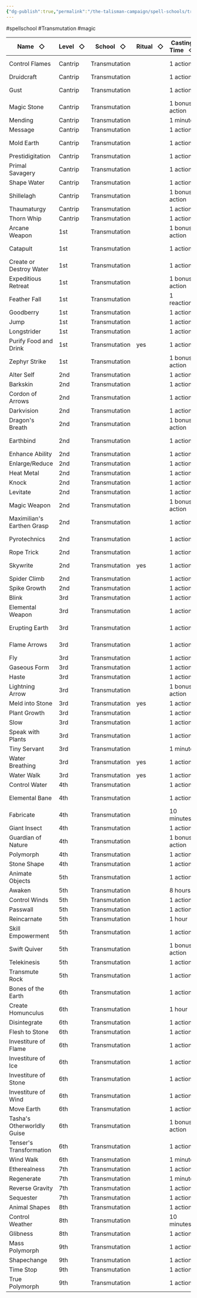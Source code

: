 ```yaml
---
{"dg-publish":true,"permalink":"/the-talisman-campaign/spell-schools/transmutation/","noteIcon":""}
---
```


#spellschool #Transmutation #magic 

| Name   ◇                   | Level   ◇ | School   ◇    | Ritual   ◇ | Casting Time   ◇ | Components   ◇ | Concentration   ◇ | Source   ◇     |
| -------------------------- | --------- | ------------- | ---------- | ---------------- | -------------- | ----------------- | -------------- |
| Control Flames             | Cantrip   | Transmutation |            | 1 action         | S              |                   | ee 16, xge 152 |
| Druidcraft                 | Cantrip   | Transmutation |            | 1 action         | VS             |                   | phb 236        |
| Gust                       | Cantrip   | Transmutation |            | 1 action         | VS             |                   | ee 19, xge 157 |
| Magic Stone                | Cantrip   | Transmutation |            | 1 bonus action   | VS             |                   | ee 20, xge 160 |
| Mending                    | Cantrip   | Transmutation |            | 1 minute         | VSM            |                   | phb 259        |
| Message                    | Cantrip   | Transmutation |            | 1 action         | VSM            |                   | phb 259        |
| Mold Earth                 | Cantrip   | Transmutation |            | 1 action         | S              |                   | ee 21, xge 162 |
| Prestidigitation           | Cantrip   | Transmutation |            | 1 action         | VS             |                   | phb 267        |
| Primal Savagery            | Cantrip   | Transmutation |            | 1 action         | S              |                   | xge 163        |
| Shape Water                | Cantrip   | Transmutation |            | 1 action         | S              |                   | ee 21          |
| Shillelagh                 | Cantrip   | Transmutation |            | 1 bonus action   | VSM            |                   | phb 275        |
| Thaumaturgy                | Cantrip   | Transmutation |            | 1 action         | V              |                   | phb 282        |
| Thorn Whip                 | Cantrip   | Transmutation |            | 1 action         | VSM            |                   | phb 282        |
| Arcane Weapon              | 1st       | Transmutation |            | 1 bonus action   | VS             | yes               | ua             |
| Catapult                   | 1st       | Transmutation |            | 1 action         | S              |                   | ee 15, xge 150 |
| Create or Destroy Water    | 1st       | Transmutation |            | 1 action         | VSM            |                   | phb 229        |
| Expeditious Retreat        | 1st       | Transmutation |            | 1 bonus action   | VS             | yes               | phb 238        |
| Feather Fall               | 1st       | Transmutation |            | 1 reaction       | VM             |                   | phb 239        |
| Goodberry                  | 1st       | Transmutation |            | 1 action         | VSM            |                   | phb 246        |
| Jump                       | 1st       | Transmutation |            | 1 action         | VSM            |                   | phb 254        |
| Longstrider                | 1st       | Transmutation |            | 1 action         | VSM            |                   | phb 256        |
| Purify Food and Drink      | 1st       | Transmutation | yes        | 1 action         | VS             |                   | phb 270        |
| Zephyr Strike              | 1st       | Transmutation |            | 1 bonus action   | V              | yes               | xge 171        |
| Alter Self                 | 2nd       | Transmutation |            | 1 action         | VS             | yes               | phb 211        |
| Barkskin                   | 2nd       | Transmutation |            | 1 action         | VSM            | yes               | phb 217        |
| Cordon of Arrows           | 2nd       | Transmutation |            | 1 action         | VSM            |                   | phb 228        |
| Darkvision                 | 2nd       | Transmutation |            | 1 action         | VSM            |                   | phb 230        |
| Dragon's Breath            | 2nd       | Transmutation |            | 1 bonus action   | VSM            | yes               | xge 154        |
| Earthbind                  | 2nd       | Transmutation |            | 1 action         | V              | yes               | ee 17, xge 154 |
| Enhance Ability            | 2nd       | Transmutation |            | 1 action         | VSM            | yes               | phb 237        |
| Enlarge/Reduce             | 2nd       | Transmutation |            | 1 action         | VSM            | yes               | phb 237        |
| Heat Metal                 | 2nd       | Transmutation |            | 1 action         | VSM            | yes               | phb 250        |
| Knock                      | 2nd       | Transmutation |            | 1 action         | V              |                   | phb 254        |
| Levitate                   | 2nd       | Transmutation |            | 1 action         | VSM            | yes               | phb 255        |
| Magic Weapon               | 2nd       | Transmutation |            | 1 bonus action   | VS             | yes               | phb 257        |
| Maximilian's Earthen Grasp | 2nd       | Transmutation |            | 1 action         | VSM            | yes               | ee 20, xge 161 |
| Pyrotechnics               | 2nd       | Transmutation |            | 1 action         | VS             |                   | ee 21, xge 163 |
| Rope Trick                 | 2nd       | Transmutation |            | 1 action         | VSM            |                   | phb 272        |
| Skywrite                   | 2nd       | Transmutation | yes        | 1 action         | VS             | yes               | ee 22, xge 165 |
| Spider Climb               | 2nd       | Transmutation |            | 1 action         | VSM            | yes               | phb 277        |
| Spike Growth               | 2nd       | Transmutation |            | 1 action         | VSM            | yes               | phb 277        |
| Blink                      | 3rd       | Transmutation |            | 1 action         | VS             |                   | phb 219        |
| Elemental Weapon           | 3rd       | Transmutation |            | 1 action         | VS             | yes               | phb 237        |
| Erupting Earth             | 3rd       | Transmutation |            | 1 action         | VSM            |                   | ee 17, xge 155 |
| Flame Arrows               | 3rd       | Transmutation |            | 1 action         | VS             | yes               | ee 18, xge 156 |
| Fly                        | 3rd       | Transmutation |            | 1 action         | VSM            | yes               | phb 243        |
| Gaseous Form               | 3rd       | Transmutation |            | 1 action         | VSM            | yes               | phb 244        |
| Haste                      | 3rd       | Transmutation |            | 1 action         | VSM            | yes               | phb 250        |
| Lightning Arrow            | 3rd       | Transmutation |            | 1 bonus action   | VS             | yes               | phb 255        |
| Meld into Stone            | 3rd       | Transmutation | yes        | 1 action         | VS             |                   | phb 259        |
| Plant Growth               | 3rd       | Transmutation |            | 1 action         | VS             |                   | phb 266        |
| Slow                       | 3rd       | Transmutation |            | 1 action         | VSM            | yes               | phb 277        |
| Speak with Plants          | 3rd       | Transmutation |            | 1 action         | VS             |                   | phb 277        |
| Tiny Servant               | 3rd       | Transmutation |            | 1 minute         | VS             |                   | xge 168        |
| Water Breathing            | 3rd       | Transmutation | yes        | 1 action         | VSM            |                   | phb 287        |
| Water Walk                 | 3rd       | Transmutation | yes        | 1 action         | VSM            |                   | phb 287        |
| Control Water              | 4th       | Transmutation |            | 1 action         | VSM            | yes               | phb 227        |
| Elemental Bane             | 4th       | Transmutation |            | 1 action         | VS             | yes               | ee 17, xge 155 |
| Fabricate                  | 4th       | Transmutation |            | 10 minutes       | VS             |                   | phb 239        |
| Giant Insect               | 4th       | Transmutation |            | 1 action         | VS             | yes               | phb 245        |
| Guardian of Nature         | 4th       | Transmutation |            | 1 bonus action   | V              | yes               | xge 157        |
| Polymorph                  | 4th       | Transmutation |            | 1 action         | VSM            | yes               | phb 266        |
| Stone Shape                | 4th       | Transmutation |            | 1 action         | VSM            |                   | phb 278        |
| Animate Objects            | 5th       | Transmutation |            | 1 action         | VS             | yes               | phb 213        |
| Awaken                     | 5th       | Transmutation |            | 8 hours          | VSMgp          |                   | phb 216        |
| Control Winds              | 5th       | Transmutation |            | 1 action         | VS             | yes               | ee 16          |
| Passwall                   | 5th       | Transmutation |            | 1 action         | VSM            |                   | phb 264        |
| Reincarnate                | 5th       | Transmutation |            | 1 hour           | VSMgp          |                   | phb 271        |
| Skill Empowerment          | 5th       | Transmutation |            | 1 action         | VS             | yes               | xge 165        |
| Swift Quiver               | 5th       | Transmutation |            | 1 bonus action   | VSM            | yes               | phb 279        |
| Telekinesis                | 5th       | Transmutation |            | 1 action         | VS             | yes               | phb 280        |
| Transmute Rock             | 5th       | Transmutation |            | 1 action         | VSM            |                   | ee 22, xge 169 |
| Bones of the Earth         | 6th       | Transmutation |            | 1 action         | VS             |                   | ee 15, xge 150 |
| Create Homunculus          | 6th       | Transmutation |            | 1 hour           | VSMgp          |                   | xge 152        |
| Disintegrate               | 6th       | Transmutation |            | 1 action         | VSM            |                   | phb 233        |
| Flesh to Stone             | 6th       | Transmutation |            | 1 action         | VSM            | yes               | phb 243        |
| Investiture of Flame       | 6th       | Transmutation |            | 1 action         | VS             | yes               | ee 19, xge 159 |
| Investiture of Ice         | 6th       | Transmutation |            | 1 action         | VS             | yes               | ee 19, xge 159 |
| Investiture of Stone       | 6th       | Transmutation |            | 1 action         | VS             | yes               | ee 19, xge 159 |
| Investiture of Wind        | 6th       | Transmutation |            | 1 action         | VS             | yes               | ee 20, xge 160 |
| Move Earth                 | 6th       | Transmutation |            | 1 action         | VSM            | yes               | phb 263        |
| Tasha's Otherworldly Guise | 6th       | Transmutation |            | 1 bonus action   | VSM            | yes               | tce 116        |
| Tenser's Transformation    | 6th       | Transmutation |            | 1 action         | VSM            | yes               | xge 168        |
| Wind Walk                  | 6th       | Transmutation |            | 1 minute         | VSM            |                   | phb 288        |
| Etherealness               | 7th       | Transmutation |            | 1 action         | VS             |                   | phb 238        |
| Regenerate                 | 7th       | Transmutation |            | 1 minute         | VSM            |                   | phb 271        |
| Reverse Gravity            | 7th       | Transmutation |            | 1 action         | VSM            | yes               | phb 272        |
| Sequester                  | 7th       | Transmutation |            | 1 action         | VSMgp          |                   | phb 274        |
| Animal Shapes              | 8th       | Transmutation |            | 1 action         | VS             | yes               | phb 212        |
| Control Weather            | 8th       | Transmutation |            | 10 minutes       | VSM            | yes               | phb 228        |
| Glibness                   | 8th       | Transmutation |            | 1 action         | V              |                   | phb 245        |
| Mass Polymorph             | 9th       | Transmutation |            | 1 action         | VSM            | yes               | xge 160        |
| Shapechange                | 9th       | Transmutation |            | 1 action         | VSMgp          | yes               | phb 274        |
| Time Stop                  | 9th       | Transmutation |            | 1 action         | V              |                   | phb 283        |
| True Polymorph             | 9th       | Transmutation |            | 1 action         | VSM            | yes               | phb 283        |